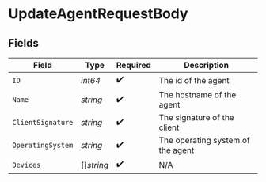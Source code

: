 # UpdateAgentRequestBody


## Fields

| Field                             | Type                              | Required                          | Description                       |
| --------------------------------- | --------------------------------- | --------------------------------- | --------------------------------- |
| `ID`                              | *int64*                           | :heavy_check_mark:                | The id of the agent               |
| `Name`                            | *string*                          | :heavy_check_mark:                | The hostname of the agent         |
| `ClientSignature`                 | *string*                          | :heavy_check_mark:                | The signature of the client       |
| `OperatingSystem`                 | *string*                          | :heavy_check_mark:                | The operating system of the agent |
| `Devices`                         | []*string*                        | :heavy_check_mark:                | N/A                               |